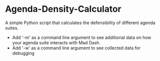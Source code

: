 # Agenda-Density-Calculator

A simple Python script that calculates the defensibility of different agenda suites.

- Add '-m' as a command line argument to see additional data on how your agenda suite interacts with Mad Dash. 
- Add '-w' as a command line argument to see collected data for debugging  


